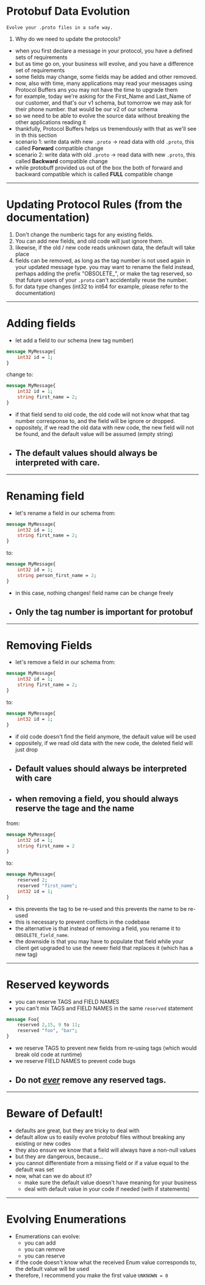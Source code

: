 # Protobuf Data Evolution
`Evolve your .proto files in a safe way.`

1. Why do we need to update the protocols?
- when you first declare a message in your protocol, you have a defined sets of requirements
- but as time go on, your business will evolve, and you have a difference set of requirements
- some fields may change, some fields may be added and other removed.
- now, also with time, many applications may read your messages using Protocol Buffers ans you may not have the time to upgrade them
- for example, today we're asking for the First_Name and Last_Name of our customer, and that's our v1 schema, but tomorrow we may ask for their phone number. that would be our v2 of our schema
- so we need to be able to evolve the source data without breaking the other applications reading it
- thankfully, Protocol Buffers helps us tremendously with that as we'll see in th this section
- scenario 1: write data with new `.proto` -> read data with old `.proto`, this called **Forward** compatible change
- scenario 2: write data with old `.proto` -> read data with new `.proto`, this called **Backward** compatible change
- while protobuff provided us out of the box the both of forward and backward compatible which is called **FULL** compatible change

---

# Updating Protocol Rules (from the documentation)
1. Don't change the numberic tags for any existing fields.
2. You can add new fields, and old code will just ignore them.
3. likewise, if the old / new code reads unknown data, the default will take place
4. fields can be removed, as long as the tag number is not used again in your updated message type. you may want to rename the field instead, perhaps adding the prefix "OBSOLETE_", or make the tag reserved, so that future users of your `.proto` can't accidentally reuse the number.
5. for data type changes (int32 to int64 for example, please refer to the documentation)

---

# Adding fields
- let add a field to our schema (new tag number)
```protobuf
message MyMessage{
    int32 id = 1;
}
```
change to:
```protobuf
message MyMessage{
    int32 id = 1;
    string first_name = 2;
}
```
- if that field send to old code, the old code will not know what that tag number corresponse to, and the field will be ignore or dropped.
- oppositely, if we read the old data with new code, the new field will not be found, and the default value will be assumed (empty string)
- ## The default values should always be interpreted with care.

---

# Renaming field
- let's rename a field in our schema
from:
```protobuf
message MyMessage{
    int32 id = 1;
    string first_name = 2;
}
```
to:
```protobuf
message MyMessage{
    int32 id = 1;
    string person_first_name = 2;
}
```
- in this case, nothing changes! field name can be change freely
- ## Only the tag number is important for protobuf

---

# Removing Fields
- let's remove a field in our schema
from:
```protobuf
message MyMessage{
    int32 id = 1;
    string first_name = 2;
}
```
to:
```protobuf
message MyMessage{
    int32 id = 1;
}
```
- if old code doesn't find the field anymore, the default value will be used
- oppositely, if we read old data with the new code, the deleted field will just drop
- ## Default values should always be interpreted with care
- ## when removing a field, you should always reserve the tage and the name
from:
```protobuf
message MyMessage{
    int32 id = 1;
    string first_name = 2
}
```
to:
```protobuf
message MyMessage{
    reserved 2;
    reserved "first_name";
    int32 id = 1;
}
```
- this prevents the tag to be re-used and this prevents the name to be re-used
- this is necessary to prevent conflicts in the codebase
- the alternative is that instead of removing a field, you rename it to `OBSOLETE_field_name`.
- the downside is that you may have to populate that field while your client get upgraded to use the newer field that replaces it (which has a new tag)

---

# Reserved keywords
- you can reserve TAGS and FIELD NAMES
- you can't mix TAGS and FIELD NAMES in the same `reserved` statement
```protobuf
message Foo{
    reserved 2,15, 9 to 11;
    reserved "foo", "bar";
}
```
- we reserve TAGS to prevent new fields from re-using tags (which would break old code at runtime)
- we reserve FIELD NAMES to prevent code bugs
- ## Do not <u>_ever_</u> remove any reserved tags.

---

# Beware of Default!
- defaults are great, but they are tricky to deal with
- default allow us to easily evolve protobuf files without breaking any existing or new codes
- they also ensure we know that a field will always have a non-null values
- but they are dangerous, because...
- you cannot differentiate from a missing field or if a value equal to the default was set
- now, what can we do about it?
  - make sure the default value doesn't have meaning for your business
  - deal with default value in your code if needed (with if statements)

---

# Evolving Enumerations
- Enumerations can evolve:
  - you can add
  - you can remove
  - you can reserve
- if the code doesn't know what the received Enum value corresponds to, the default value will be used
- therefore, I recommend you make the first value `UNKNOWN = 0`